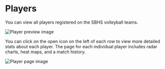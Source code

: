 # Players

You can view all players registered on the SBHS volleyball teams.

![Player preview image](/help/players-page-image.jpg)

You can click on the open icon on the left of each row to view more detailed stats about each player.
The page for each individual player includes radar charts, heat maps, and a match history.

![Player page image](/help/player-page-image.jpg)
